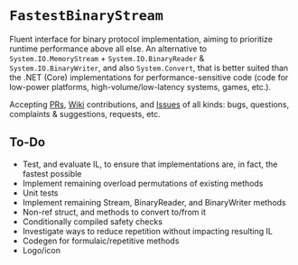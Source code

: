 # `FastestBinaryStream`
Fluent interface for binary protocol implementation, aiming to prioritize runtime performance above all else.  An
alternative to `System.IO.MemoryStream` + `System.IO.BinaryReader` & `System.IO.BinaryWriter`, and also
`System.Convert`, that is better suited than the .NET (Core) implementations for performance-sensitive code (code for
low-power platforms, high-volume/low-latency systems, games, etc.).

Accepting [PRs](https://github.com/M-Pixel/FastestBinaryStream/pulls), [Wiki](https://github.com/M-Pixel/FastestBinaryStream/wiki) contributions, and [Issues](https://github.com/M-Pixel/FastestBinaryStream/issues) of all kinds: bugs, questions, complaints & suggestions, requests, etc.

## To-Do
- Test, and evaluate IL, to ensure that implementations are, in fact, the fastest possible
- Implement remaining overload permutations of existing methods
- Unit tests
- Implement remaining Stream, BinaryReader, and BinaryWriter methods
- Non-ref struct, and methods to convert to/from it
- Conditionally compiled safety checks
- Investigate ways to reduce repetition without impacting resulting IL
- Codegen for formulaic/repetitive methods
- Logo/icon
